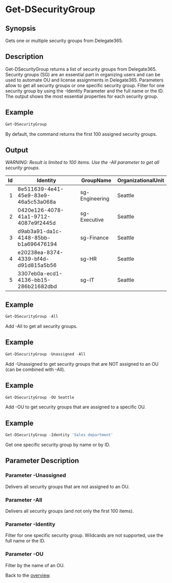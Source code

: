 # Get-DSecurityGroup

## Synopsis
Gets one or multiple security groups from Delegate365.

## Description
Get-DSecurityGroup returns a list of security groups from Delegate365.
Security groups (SG) are an essential part in organizing users and can be used to automate OU and license assignments in Delegate365.
Parameters allow to get all security groups or one specific security group. 
Filter for one security group by using the -Identity Parameter and the full name or the ID.
The output shows the most essential properties for each security group.

## Example
```powershell
Get-DSecurityGroup
```
By default, the command returns the first 100 assigned security groups.

## Output
_WARNING: Result is limited to 100 items. Use the -All parameter to get all security groups._

| Id | Identity | GroupName | OrganizationalUnit |
| ---:| -------- | --------- | ------------------ |
| 1 | 8e511639-4e41-45e9-83e9-46a5c53a068a | sg-Engineering | Seattle |
| 2 | 0420e126-4078-41a1-9712-4087e9f2445d | sg-Executive | Seattle |
| 3 | d9ab3a91-da1c-4148-85bb-b1a696476194 | sg-Finance | Seattle |
| 4 | e20238ea-8374-4339-bf4d-d91d815a5b56 | sg-HR | Seattle |
| 5 | 3307eb0a-ecd1-4136-bb15-286b21682dbd | sg-IT | Seattle |

## Example
```powershell
Get-DSecurityGroup -All
```
Add -All to get all security groups.

## Example
```powershell
Get-DSecurityGroup -Unassigned -All
```
Add -Unassigned to get security groups that are NOT assigned to an OU (can be combined with -All).

## Example
```powershell
Get-DSecurityGroup -OU Seattle
```
Add -OU to get security groups that are assigned to a specific OU.

## Example
```powershell
Get-DSecurityGroup -Identity 'Sales department'
```
Get one specific security group by name or by ID.

## Parameter Description
### Parameter -Unassigned
Delivers all security groups that are not assigned to an OU.
### Parameter -All
Delivers all security groups (and not only the first 100 items).
### Parameter -Identity
Filter for one specific security group. Wildcards are not supported, use the full name or the ID.
### Parameter -OU
Filter by the name of an OU.

Back to the [overview](https://github.com/delegate365/PowerShell).
